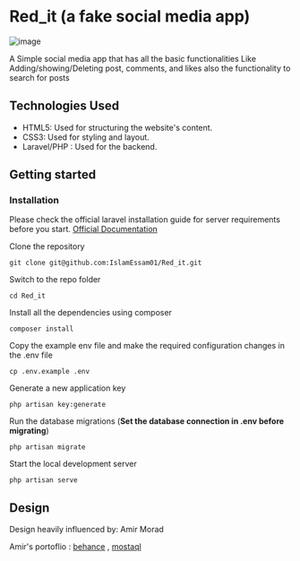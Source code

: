 # Red_it (a fake social media app)

![image](https://github.com/IslamEssam01/Red_it/assets/135740521/6a8be836-ecfb-401d-a966-b1050ee1ba9f)

A Simple social media app that has all the basic functionalities 
Like Adding/showing/Deleting post, comments, and likes
also the functionality to search for posts

## Technologies Used

- HTML5: Used for structuring the website's content.
- CSS3: Used for styling and layout.
- Laravel/PHP : Used for the backend.


## Getting started

### Installation

Please check the official laravel installation guide for server requirements before you start. [Official Documentation](https://laravel.com/docs/10.x/installation)


Clone the repository

    git clone git@github.com:IslamEssam01/Red_it.git

Switch to the repo folder

    cd Red_it

Install all the dependencies using composer

    composer install

Copy the example env file and make the required configuration changes in the .env file

    cp .env.example .env
    
Generate a new application key

    php artisan key:generate
    
Run the database migrations (**Set the database connection in .env before migrating**)

    php artisan migrate

Start the local development server

    php artisan serve



## Design
Design heavily influenced by: Amir Morad

Amir's portoflio : [behance](https://www.behance.net/AmirMoradMohammad) , [mostaql](https://mostaql.com/u/Amir69/portfolio)
